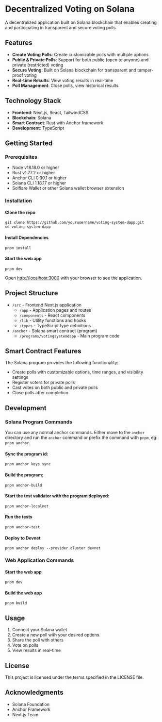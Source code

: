 # Decentralized Voting on Solana

A decentralized application built on Solana blockchain that enables creating and participating in transparent and secure voting polls.

## Features

- **Create Voting Polls**: Create customizable polls with multiple options
- **Public & Private Polls**: Support for both public (open to anyone) and private (restricted) voting
- **Secure Voting**: Built on Solana blockchain for transparent and tamper-proof voting
- **Real-time Results**: View voting results in real-time
- **Poll Management**: Close polls, view historical results

## Technology Stack

- **Frontend**: Next.js, React, TailwindCSS
- **Blockchain**: Solana
- **Smart Contract**: Rust with Anchor framework
- **Development**: TypeScript

## Getting Started

### Prerequisites

- Node v18.18.0 or higher
- Rust v1.77.2 or higher
- Anchor CLI 0.30.1 or higher
- Solana CLI 1.18.17 or higher
- Solflare Wallet or other Solana wallet browser extension

### Installation

#### Clone the repo

```shell
git clone https://github.com/yourusername/voting-system-dapp.git
cd voting-system-dapp
```

#### Install Dependencies

```shell
pnpm install
```

#### Start the web app

```shell
pnpm dev
```

Open [http://localhost:3000](http://localhost:3000) with your browser to see the application.

## Project Structure

- `/src` - Frontend Next.js application
  - `/app` - Application pages and routes
  - `/components` - React components
  - `/lib` - Utility functions and hooks
  - `/types` - TypeScript type definitions
- `/anchor` - Solana smart contract (program)
  - `/programs/votingsystemdapp` - Main program code

## Smart Contract Features

The Solana program provides the following functionality:

- Create polls with customizable options, time ranges, and visibility settings
- Register voters for private polls
- Cast votes on both public and private polls
- Close polls after completion

## Development

### Solana Program Commands

You can use any normal anchor commands. Either move to the `anchor` directory and run the `anchor` command or prefix the
command with `pnpm`, eg: `pnpm anchor`.

#### Sync the program id:

```shell
pnpm anchor keys sync
```

#### Build the program:

```shell
pnpm anchor-build
```

#### Start the test validator with the program deployed:

```shell
pnpm anchor-localnet
```

#### Run the tests

```shell
pnpm anchor-test
```

#### Deploy to Devnet

```shell
pnpm anchor deploy --provider.cluster devnet
```

### Web Application Commands

#### Start the web app

```shell
pnpm dev
```

#### Build the web app

```shell
pnpm build
```

## Usage

1. Connect your Solana wallet
2. Create a new poll with your desired options
3. Share the poll with others
4. Vote on polls
5. View results in real-time

## License

This project is licensed under the terms specified in the LICENSE file.

## Acknowledgments

- Solana Foundation
- Anchor Framework
- Next.js Team
